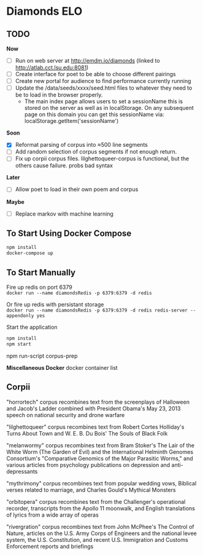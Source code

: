 # Diamonds ELO

## TODO

**Now**
- [ ] Run on web server at http://emdm.io/diamonds (linked to http://atlab.cct.lsu.edu:8081)
- [ ] Create interface for poet to be able to choose different pairings
- [ ] Create new portal for audience to find performance currently running
- [ ] Update the /data/seeds/xxxx/seed.html files to whatever they need to be to load in the browser properly.
  - The main index page allows users to set a sessionName this is stored on the server as well as in localStorage.  On any subsequent page on this domain you can get this sessionName via:  localStorage.getItem('sessionName')  

**Soon**
- [x] Reformat parsing of corpus into ≈500 line segments
- [ ] Add random selection of corpus segments if not enough return.
- [ ] Fix up corpii corpus files.  lilghettoqueer-corpus is functional, but the others cause failure.  probs bad syntax

**Later**
- [ ] Allow poet to load in their own poem and corpus

**Maybe**
- [ ] Replace markov with machine learning

## To Start Using Docker Compose

```bash
npm install
docker-compose up
```
 
## To Start Manually

Fire up redis on port 6379  
`docker run --name diamondsRedis -p 6379:6379 -d redis`

Or fire up redis with persistant storage  
`docker run --name diamondsRedis -p 6379:6379 -d redis redis-server --appendonly yes`

Start the application  
```bash
npm install
npm start
```

npm run-script corpus-prep

__Miscellaneous Docker__
docker container list



## Corpii

"horrortech" corpus recombines text from the screenplays of Halloween and Jacob's Ladder combined with President Obama's May 23, 2013 speech on national security and drone warfare

"lilghettoqueer" corpus recombines text from Robert Cortes Holliday's Turns About Town and W. E. B. Du Bois' The Souls of Black Folk

"melanwormy" corpus recombines text from Bram Stoker's The Lair of the White Worm (The Garden of Evil) and the International Helminth Genomes Consortium's "Comparative Genomics of the Major Parasitic Worms," and various articles from psychology publications on depression and anti-depressants 

"mythrimony" corpus recombines text from popular wedding vows, Biblical verses related to marriage, and Charles Gould's Mythical Monsters

"orbitopera" corpus recombines text from the Challenger's operational recorder, transcripts from the Apollo 11 moonwalk, and English translations of lyrics from a wide array of operas 

"rivergration" corpus recombines text from John McPhee's The Control of Nature, articles on the U.S. Army Corps of Engineers and the national levee system, the U.S. Constitution, and recent U.S. Immigration and Customs Enforcement reports and briefings
